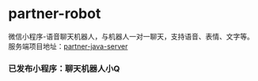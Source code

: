 # partner-robot
微信小程序-语音聊天机器人，与机器人一对一聊天，支持语音、表情、文字等。
服务端项目地址：[partner-java-server](https://github.com/zhukai-git/partner-java-server)

### 已发布小程序：聊天机器人小Q


